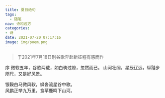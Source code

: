 ```yaml
---
title: 夏日绝句
tags:
  - 随笔
nav: 诗和远方
categories:
- 诗
date: 2021-07-20 07:17:16
image: img/poem.png
---
```

> 于2021年7月18日别谷歌奔赴新征程有感而作

序 微软五年，谷歌两载，如白驹过隙，忽然而已。
山河壮阔，星辰辽远，纵跬步咫尺，又是好风景。

银鞍白马微风软，飒沓流星谷中歌。\
风鹏正举九万里，食苹鹿鸣下山河。